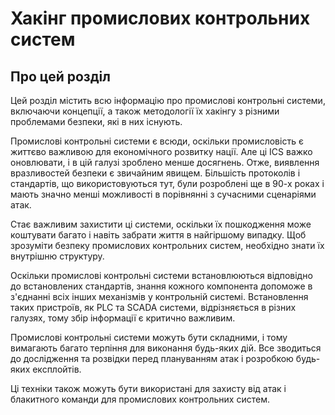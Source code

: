 # Хакінг промислових контрольних систем

## Про цей розділ

Цей розділ містить всю інформацію про промислові контрольні системи, включаючи концепції, а також методології їх хакінгу з різними проблемами безпеки, які в них існують.

Промислові контрольні системи є всюди, оскільки промисловість є життєво важливою для економічного розвитку нації. Але ці ICS важко оновлювати, і в цій галузі зроблено менше досягнень. Отже, виявлення вразливостей безпеки є звичайним явищем. Більшість протоколів і стандартів, що використовуються тут, були розроблені ще в 90-х роках і мають значно менші можливості в порівнянні з сучасними сценаріями атак.

Стає важливим захистити ці системи, оскільки їх пошкодження може коштувати багато і навіть забрати життя в найгіршому випадку. Щоб зрозуміти безпеку промислових контрольних систем, необхідно знати їх внутрішню структуру.

Оскільки промислові контрольні системи встановлюються відповідно до встановлених стандартів, знання кожного компонента допоможе в з'єднанні всіх інших механізмів у контрольній системі. Встановлення таких пристроїв, як PLC та SCADA системи, відрізняється в різних галузях, тому збір інформації є критично важливим.

Промислові контрольні системи можуть бути складними, і тому вимагають багато терпіння для виконання будь-яких дій. Все зводиться до дослідження та розвідки перед плануванням атак і розробкою будь-яких експлойтів.

Ці техніки також можуть бути використані для захисту від атак і блакитного команди для промислових контрольних систем.
